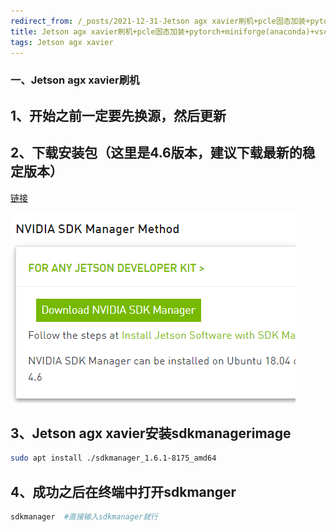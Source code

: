 ```yaml
---
redirect_from: /_posts/2021-12-31-Jetson agx xavier刷机+pcle固态加装+pytorch+miniforge(anaconda)+vscode+wifi+ros全套安装(亲测有效，完美通过无需踩坑).md/
title: Jetson agx xavier刷机+pcle固态加装+pytorch+miniforge(anaconda)+vscode+wifi+ros全套安装(亲测有效，完美通过无需踩坑)
tags: Jetson agx xavier
---
```


### 一、Jetson agx xavier刷机
## 1、开始之前一定要先换源，然后更新


## 2、下载安装包（这里是4.6版本，建议下载最新的稳定版本）
[链接](https://developer.nvidia.com/embedded/jetpack)

![image](https://raw.githubusercontent.com/muzilyd/blog-image/main/jetson%20agx%20xavier/sdkmanager.png)

## 3、Jetson agx xavier安装sdkmanagerimage
```bash
sudo apt install ./sdkmanager_1.6.1-8175_amd64
```

## 4、成功之后在终端中打开sdkmanger
```bash
sdkmanager  #直接输入sdkmanager就行
```


